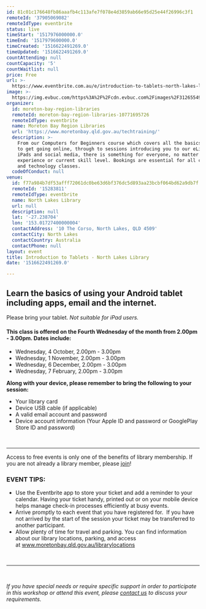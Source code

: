 ```yaml
---
id: 81c01c176648fb86aaafb4c113afe7f078e4d3859ab66e95d25e44f26996c3f1
remoteId: '37905069082'
remoteIdType: eventbrite
status: live
timeStart: '1517976000000.0'
timeEnd: '1517979600000.0'
timeCreated: '1516622491269.0'
timeUpdated: '1516622491269.0'
countAttending: null
countCapacity: '5'
countWaitlist: null
price: Free
url: >-
  https://www.eventbrite.com.au/e/introduction-to-tablets-north-lakes-library-tickets-37905069082?aff=ebapi
image: >-
  https://img.evbuc.com/https%3A%2F%2Fcdn.evbuc.com%2Fimages%2F31265549%2F175653860817%2F1%2Foriginal.jpg?s=6697bb52e4d990d1ab21d587650e3289
organizer:
  id: moreton-bay-region-libraries
  remoteId: moreton-bay-region-libraries-10771695726
  remoteIdType: eventbrite
  name: Moreton Bay Region Libraries
  url: 'https://www.moretonbay.qld.gov.au/techtraining/'
  description: >-
    From our Computers for Beginners course which covers all the basics you need
    to get going online, through to sessions introducing you to our eLibrary,
    iPads and social media, there is something for everyone, no matter your past
    experience or current skill level. Bookings are essential for all computer
    and technology classes.
  codeOfConduct: null
venue:
  id: f77a984b7df53afff72061dc0be63d6bf376dc5d893aa23bcbf064bd62a9db7f
  remoteId: '15283811'
  remoteIdType: eventbrite
  name: North Lakes Library
  url: null
  description: null
  lat: '-27.238704'
  lon: '153.01727400000004'
  contactAddress: '10 The Corso, North Lakes, QLD 4509'
  contactCity: North Lakes
  contactCountry: Australia
  contactPhone: null
layout: event
title: Introduction to Tablets - North Lakes Library
date: '1516622491269.0'

---
```

<H2>Learn the basics of using your Android tablet including apps, email and the internet.</H2>
<P><SPAN>Please bring your tablet. <EM>Not suitable for iPad users.</EM></SPAN></P>
<H4>This class is offered on the Fourth Wednesday of the month from 2.00pm - 3.00pm. Dates include:</H4>
<UL>
<LI>Wednesday, 4 October, 2.00pm - 3.00pm</LI>
<LI>Wednesday, 1 November, 2.00pm - 3.00pm</LI>
<LI>Wednesday, 6 December, 2.00pm - 3.00pm</LI>
<LI>Wednesday, 7 February, 2.00pm - 3.00pm</LI>
</UL>
<P><STRONG>Along with your device, please remember to bring the following to your session:</STRONG></P>
<UL>
<LI>Your library card</LI>
<LI>Device USB cable (if applicable)</LI>
<LI>A valid email account and password</LI>
<LI>Device account information (Your Apple ID and password or GooglePlay Store ID and password)</LI>
</UL>
<P><BR></P>
<HR>
<P><SPAN>Access to free events is only one of the benefits of library membership. If you are not already a library member, please </SPAN><A HREF="https://www.moretonbay.qld.gov.au/libraries/join" TARGET="_blank" REL="noreferrer noopener nofollow noopener noreferrer nofollow"><SPAN>join</SPAN></A><SPAN>!</SPAN></P>
<H3 CLASS="MsoNormal"><STRONG>EVENT TIPS</STRONG>:</H3>
<UL>
<LI>Use the Eventbrite app to store your ticket and add a reminder to your calendar. Having your ticket handy, printed out or on your mobile device helps manage check-in processes efficiently at busy events.</LI>
<LI>Arrive promptly to each event that you have registered for.  If you have not arrived by the start of the session your ticket may be transferred to another participant.</LI>
<LI>Allow plenty of time for travel and parking. You can find information about our library locations, parking, and access at <A HREF="http://www.moretonbay.qld.gov.au/librarylocations" TARGET="_blank" REL="noreferrer noopener nofollow noopener noreferrer nofollow">www.moretonbay.qld.gov.au/librarylocations</A></LI>
</UL>
<P><BR></P>
<HR>
<P><BR></P>
<P><I>If you have special needs or require specific support in order to participate in this workshop or attend this event, please <A HREF="https://www.moretonbay.qld.gov.au/libraries/contact/" TARGET="_blank" REL="noreferrer noopener nofollow noopener noreferrer nofollow">contact us</A> to discuss your requirements.</I></P>
